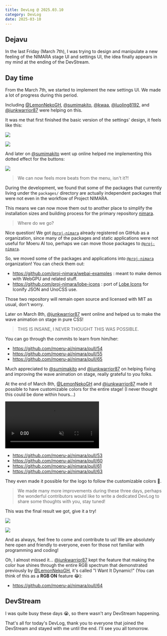 ```yaml
---
title: DevLog @ 2025.03.10
category: DevLog
date: 2025-03-10
---
```


## Dejavu

In the last Friday (March 7th), I was trying to design and manipulate a new
feeling of the NIMARA stage UI and settings UI, the idea finally appears
in my mind at the ending of the DevStream.

## Day time

From the March 7th, we started to implement the new settings UI. We made a lot of
progress during this period.

Including [@LemonNekoGH](https://github.com/LemonNekoGH),
[@sumimakito](https://github.com/sumimakito),
[@kwaa](https://github.com/kwaa),
[@luoling8192](https://github.com/luoling8192), and
[@junkwarrior87](https://github.com/junkwarrior87) were helping on this.

It was me that first finished the basic version of the settings' design, it feels
like this:

![](./assets/new-ui-v1.avif)

![](./assets/new-ui-v1-dark.avif)

And later on [@sumimakito](https://github.com/sumimakito) went up online helped me
implementing this dotted effect for the buttons:

![](./assets/new-ui-v2.avif)

> We can now feels more beats from the menu, isn't it?!

During the development, we found that some of the packages that currently living
under the `packages/` directory are actually independent packages that were not
even in the workflow of Project NIMARA.

This means we can now move them out to another place to simplify the installation
sizes and building process for the primary repository
[nimara](https://github.com/moeru-ai/nimara).

> Where do we go?

Nice question! We got [`@proj-nimara`](https://github.com/proj-nimara) already
registered on GitHub as a organization, since many of the packages and static
applications were not useful for Moeru AI too, perhaps we can move those
packages to [`@proj-nimara`](https://github.com/proj-nimara).

So, we moved some of the packages and applications into
[`@proj-nimara`](https://github.com/proj-nimara) organization! You can check them out:

- https://github.com/proj-nimara/webai-examples : meant to make demos with WebGPU and
  related stuff.
- https://github.com/proj-nimara/lobe-icons : port of
  [Lobe Icons](https://github.com/lobehub/lobe-icons) for Iconify JSON and UnoCSS use.

Those two repository will remain open source and licensed with MIT as usual, don't
worry.

Later on March 8th, [@junkwarrior87](https://github.com/junkwarrior87) went
online and helped us to make the wave animation on stage in pure CSS!

> THIS IS INSANE, I NEVER THOUGHT THIS WAS POSSIBLE.

You can go through the commits to learn from him/her:

- https://github.com/moeru-ai/nimara/pull/54
- https://github.com/moeru-ai/nimara/pull/55
- https://github.com/moeru-ai/nimara/pull/65

Much appreciated to [@sumimakito](https://github.com/sumimakito) and
[@junkwarrior87](https://github.com/junkwarrior87) on helping fixing and improving the
wave animation on stage, really grateful to you folks.

At the end of March 8th, [@LemonNekoGH](https://github.com/LemonNekoGH) and
[@junkwarrior87](https://github.com/junkwarrior87) made it possible to have customizable
colors for the entire stage! (I never thought this could be done within hours...)

<video controls muted>
  <source src="./assets/customizable-theme-colors.mp4">
</video>

- https://github.com/moeru-ai/nimara/pull/53
- https://github.com/moeru-ai/nimara/pull/60
- https://github.com/moeru-ai/nimara/pull/61
- https://github.com/moeru-ai/nimara/pull/63

They even made it possible for the logo to follow the customizable colors 🤯.

> We made many more improvements during these three days, perhaps the wonderful
> contributors would like to write a dedicated DevLog to share some thoughts with
> you, stay tuned!

This was the final result we got, give it a try!

![](./assets/new-ui-v3.avif)

![](./assets/new-ui-v3-dark.avif)

And as always, feel free to come and contribute to us! We are absolutely here open and
friendly to everyone, even for those not familiar with programming and coding!

Oh, I almost missed it... [@junkwarrior87](https://github.com/junkwarrior87)
kept the feature that making the color hue shines through the entire RGB spectrum
that demonstrated previously by [@LemonNekoGH](https://github.com/LemonNekoGH), it's
called "I Want It Dynamic!" (You can think of this as a **RGB ON** feature 😂):

- https://github.com/moeru-ai/nimara/pull/64

## DevStream

I was quite busy these days 😭, so there wasn't any DevStream happening.

That's all for today's DevLog, thank you to everyone that joined the DevStream
and stayed with me until the end. I'll see you all tomorrow.
